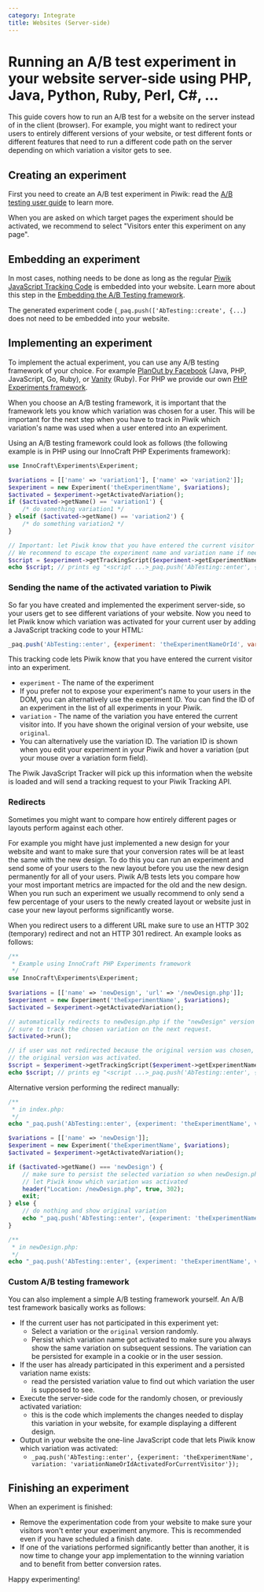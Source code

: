```yaml
---
category: Integrate
title: Websites (Server-side)
---
```

# Running an A/B test experiment in your website server-side using PHP, Java, Python, Ruby, Perl, C#, ...

This guide covers how to run an A/B test for a website on the server instead of in the client (browser). For example, 
you might want to redirect your users to entirely different versions of your website, 
or test different fonts or different features that need to run a different code path on the server depending on which variation a visitor gets to see.

## Creating an experiment

First you need to create an A/B test experiment in Piwik: read the [A/B testing user guide](https://piwik.org/docs/ab-testing/) to learn more.

When you are asked on which target pages the experiment should be activated, we recommend to select "Visitors enter this experiment on any page".

## Embedding an experiment

In most cases, nothing needs to be done as long as the regular [Piwik JavaScript Tracking Code](/guides/tracking-javascript-guide) 
is embedded into your website. Learn more about this step in the [Embedding the A/B Testing framework](/guides/ab-tests/browser#embedding-the-ab-testing-javascript-framework).
 
The generated experiment code (`_paq.push(['AbTesting::create', {...`) does not need to be embedded into your website.

## Implementing an experiment

To implement the actual experiment, you can use any A/B testing framework of your choice.
 For example [PlanOut by Facebook](https://facebook.github.io/planout/) (Java, PHP, JavaScript, Go, Ruby),
or [Vanity](https://github.com/assaf/vanity) (Ruby). For PHP we provide our own [PHP Experiments framework](https://github.com/innocraft/php-experiments).

When you choose an A/B testing framework, it is important that the framework lets you know which variation was chosen for a user. 
This will be important for the next step when you have to track in Piwik which variation's name was used when a user entered
into an experiment. 

Using an A/B testing framework could look as follows (the following example is in PHP using our InnoCraft PHP Experiments framework):

```php
use InnoCraft\Experiments\Experiment;

$variations = [['name' => 'variation1'], ['name' => 'variation2']];
$experiment = new Experiment('theExperimentName', $variations);
$activated = $experiment->getActivatedVariation();
if ($activated->getName() == 'variation1') {
    /* do something variation1 */
} elseif ($activated->getName() == 'variation2') {
    /* do something variation2 */
}

// Important: let Piwik know that you have entered the current visitor into an experiment. 
// We recommend to escape the experiment name and variation name if needed to prevent possible XSS.
$script = $experiment->getTrackingScript($experiment->getExperimentName(), $activated->getName());
echo $script; // prints eg "<script ...>_paq.push('AbTesting::enter', {experiment: 'theExperimentName', variation: 'variation1'});"
```

### Sending the name of the activated variation to Piwik

So far you have created and implemented the experiment server-side, so your users get to see different variations of your website. 
Now you need to let Piwik know which variation was activated for your current user by adding a JavaScript tracking code to your
HTML:

```js
_paq.push('AbTesting::enter', {experiment: 'theExperimentNameOrId', variation: 'myVariation'});
```

This tracking code lets Piwik know that you have entered the current visitor into an experiment. 

* `experiment` - The name of the experiment
 * If you prefer not to expose your experiment's name to your users in the DOM, you can alternatively use the experiment ID. You can find the ID of an experiment in the list of all experiments in your Piwik.
* `variation` - The name of the variation you have entered the current visitor into. If you have shown the
  original version of your website, use `original`. 
 * You can alternatively use the variation ID. 
 The variation ID is shown when you edit your experiment in your Piwik and hover a variation (put your mouse over a variation form field). 
  
The Piwik JavaScript Tracker will pick up this information when the website is loaded and will send a tracking request to your Piwik Tracking API.

### Redirects

Sometimes you might want to compare how entirely different pages or layouts perform against each other. 

For example you might have just implemented a new design for your website and want to make sure that your conversion rates 
will be at least the same with the new design. To do this you can run an experiment and send some of your users 
to the new layout before you use the new design permanently for all of your users. Piwik A/B tests lets you compare how your most 
important metrics are impacted for the old and the new design. When you run such an experiment we usually 
recommend to only send a few percentage of your users to the newly created layout or website just in case your new 
layout performs significantly worse.

When you redirect users to a different URL make sure to use an HTTP 302 (temporary) redirect and not an HTTP 301 redirect. 
An example looks as follows:

```php
/**
 * Example using InnoCraft PHP Experiments framework
 */
use InnoCraft\Experiments\Experiment;
 
$variations = [['name' => 'newDesign', 'url' => '/newDesign.php']];
$experiment = new Experiment('theExperimentName', $variations);
$activated = $experiment->getActivatedVariation();

// automatically redirects to newDesign.php if the "newDesign" version gets chosen for a user and makes
// sure to track the chosen variation on the next request.
$activated->run();

// if user was not redirected because the original version was chosen, we need to let Piwik know that 
// the original version was activated.
$script = $experiment->getTrackingScript($experiment->getExperimentName(), $activated->getName());
echo $script; // prints eg "<script ...>_paq.push('AbTesting::enter', {experiment: 'theExperimentName', variation: 'original'});"
```

Alternative version performing the redirect manually:

```php
/**
 * in index.php:
 */
echo "_paq.push('AbTesting::enter', {experiment: 'theExperimentName', variation: 'original'});"

$variations = [['name' => 'newDesign']];
$experiment = new Experiment('theExperimentName', $variations);
$activated = $experiment->getActivatedVariation();

if ($activated->getName() === 'newDesign') {
    // make sure to persist the selected variation so when newDesign.php is loaded you can
    // let Piwik know which variation was activated
    header("Location: /newDesign.php", true, 302);
    exit;
} else {
    // do nothing and show original variation
    echo "_paq.push('AbTesting::enter', {experiment: 'theExperimentName', variation: 'original'});"
}

/**
 * in newDesign.php:
 */
echo "_paq.push('AbTesting::enter', {experiment: 'theExperimentName', variation: 'newDesign'});"
```

### Custom A/B testing framework

You can also implement a simple A/B testing framework yourself. An A/B test framework basically works as follows:

* If the current user has not participated in this experiment yet:
  * Select a variation or the `original` version randomly.
  * Persist which variation name got activated to make sure you always 
     show the same variation on subsequent sessions. The variation can be persisted for example in a cookie or in the user session. 
* If the user has already participated in this experiment and a persisted variation name exists:
  * read the persisted variation value to find out which variation the user is supposed to see.
* Execute the server-side code for the randomly chosen, or previously activated variation: 
  * this is the code which implements the changes needed to display this variation in your website, for example displaying a different design.  
* Output in your website the one-line JavaScript code that lets Piwik know which variation was activated:
  * `_paq.push('AbTesting::enter', {experiment: 'theExperimentName', variation: 'variationNameOrIdActivatedForCurrentVisitor'});`

## Finishing an experiment

When an experiment is finished:

 * Remove the experimentation code from your website to make sure your visitors won't enter your experiment anymore. This is recommended even if you have scheduled a finish date. 
 * If one of the variations performed significantly better than another, it is now time to change your app implementation to the winning variation and to benefit from better conversion rates. 

Happy experimenting!

